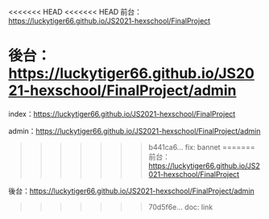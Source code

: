 <<<<<<< HEAD
<<<<<<< HEAD
前台：https://luckytiger66.github.io/JS2021-hexschool/FinalProject

後台：https://luckytiger66.github.io/JS2021-hexschool/FinalProject/admin
=======
index：https://luckytiger66.github.io/JS2021-hexschool/FinalProject

admin：https://luckytiger66.github.io/JS2021-hexschool/FinalProject/admin
>>>>>>> b441ca6... fix: bannet
=======
前台：https://luckytiger66.github.io/JS2021-hexschool/FinalProject

後台：https://luckytiger66.github.io/JS2021-hexschool/FinalProject/admin
>>>>>>> 70d5f6e... doc: link

